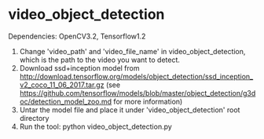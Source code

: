 # video_object_detection
Dependencies: OpenCV3.2, Tensorflow1.2
1. Change 'video_path' and 'video_file_name' in video_object_detection, which is the path to the video you want to detect.
2. Download ssd+inception model from http://download.tensorflow.org/models/object_detection/ssd_inception_v2_coco_11_06_2017.tar.gz (see https://github.com/tensorflow/models/blob/master/object_detection/g3doc/detection_model_zoo.md for more information)
3. Untar the model file and place it under 'video_object_detection' root directory
4. Run the tool: python video_object_detection.py
